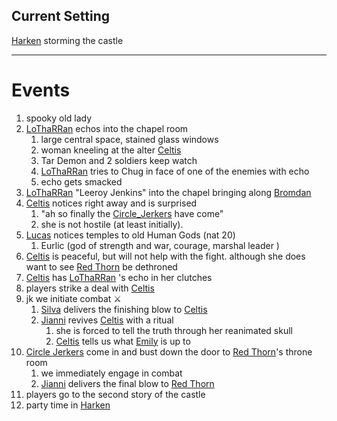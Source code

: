 ## Current Setting
[Harken](../Locations📌/Harken.md)
storming the castle

---

# Events
1. spooky old lady 
2. [LoThaRRan](Matter%20Campaign📁/Players👤/LoThaRRan.md) echos into  the chapel room
	1. large central space, stained glass windows
	2. woman kneeling at the alter [Celtis](Matter%20Campaign📁/NPCs🤖/Celtis.md)
	3. Tar Demon and 2 soldiers keep watch
	4. [LoThaRRan](Matter%20Campaign📁/Players👤/LoThaRRan.md) tries to Chug in face of one of the enemies with echo
	5. echo gets smacked
3. [LoThaRRan](Matter%20Campaign📁/Players👤/LoThaRRan.md) "Leeroy Jenkins" into the chapel bringing along [Bromdan](Matter%20Campaign📁/Players👤/Bromdan.md)
4. [Celtis](Matter%20Campaign📁/NPCs🤖/Celtis.md) notices right away and is surprised 
	1. "ah so finally the [Circle_Jerkers](Matter%20Campaign/Clans/Circle_Jerkers.md) have come"
	2. she is not hostile (at least initially). 
5. [Lucas](Matter%20Campaign📁/Players👤/Lucas.md) notices temples to old Human Gods (nat 20)
	1. Eurlic (god of strength and war, courage, marshal leader )
6. [Celtis](Matter%20Campaign📁/NPCs🤖/Celtis.md) is peaceful, but will not help with the fight. although she does want to see [Red Thorn](Matter%20Campaign📁/NPCs🤖/Red%20Thorn.md) be dethroned 
7. [Celtis](Matter%20Campaign📁/NPCs🤖/Celtis.md) has [LoThaRRan](Matter%20Campaign📁/Players👤/LoThaRRan.md) 's echo in her clutches
8. players strike a deal with [Celtis](Matter%20Campaign📁/NPCs🤖/Celtis.md) 
9. jk we initiate combat ⚔
	1. [Silva](Matter_Campaign/Players/Silva.md) delivers the finishing blow to [Celtis](Matter%20Campaign📁/NPCs🤖/Celtis.md)
	2. [Jianni](Matter%20Campaign📁/Players👤/Jianni.md) revives [Celtis](Matter%20Campaign📁/NPCs🤖/Celtis.md) with a ritual 
		1. she is forced to tell the truth through her reanimated skull
		2. [Celtis](Matter%20Campaign📁/NPCs🤖/Celtis.md) tells us what [Emily](Matter%20Campaign📁/NPCs🤖/Emily.md) is up to
10. [Circle Jerkers](Matter%20Campaign📁/Clans⚔/Circle%20Jerkers.md) come in and bust down the door to [Red Thorn](Matter%20Campaign📁/NPCs🤖/Red%20Thorn.md)'s  throne room
	1. we immediately engage in combat
	2. [Jianni](Matter%20Campaign📁/Players👤/Jianni.md) delivers the final blow to [Red Thorn](Matter%20Campaign📁/NPCs🤖/Red%20Thorn.md)
11. players go to the second story of the castle
12. party time in [Harken](Matter%20Campaign📁/Locations📌/Harken.md)
